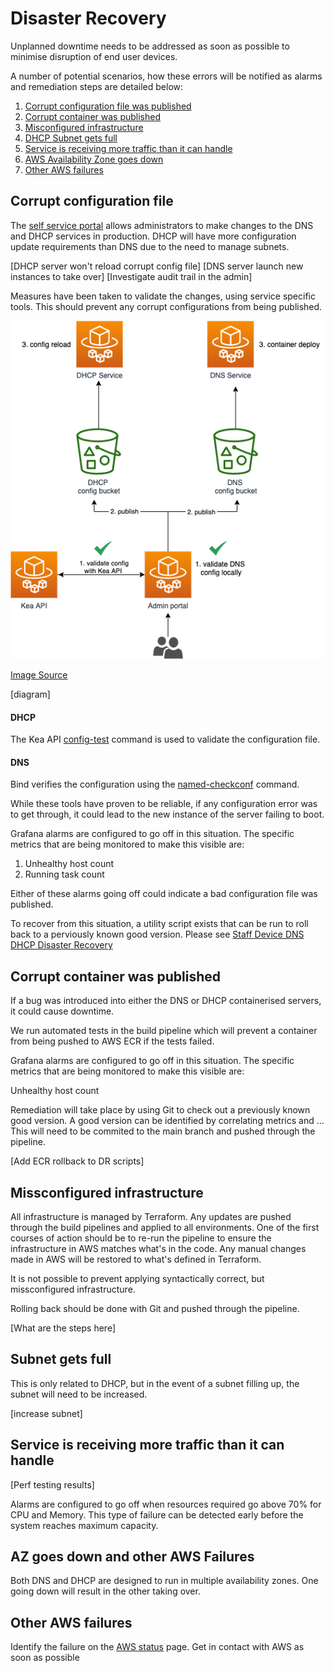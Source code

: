 # Disaster Recovery

Unplanned downtime needs to be addressed as soon as possible to minimise disruption of end user devices.

A number of potential scenarios, how these errors will be notified as alarms and remediation steps are detailed below:

1. [Corrupt configuration file was published](#corrupt-configuration-file)
2. [Corrupt container was published](#corrupt-container-was-published)
3. [Misconfigured infrastructure](bad-infrastructure-apply-with-terraform)
4. [DHCP Subnet gets full](#dhcp-subnet-gets-full)
5. [Service is receiving more traffic than it can handle](#server-is-receiving-more-traffic-than-it-can-handle)
6. [AWS Availability Zone goes down](#aws-availability-zone-goes-down)
7. [Other AWS failures](#other-aws-failures)

## Corrupt configuration file

The [self service portal](https://github.com/ministryofjustice/staff-device-dns-dhcp-admin) allows administrators to make changes to the DNS and DHCP services in production. DHCP will have more configuration update requirements than DNS due to the need to manage subnets.

[DHCP server won't reload corrupt config file]
[DNS server launch new instances to take over]
[Investigate audit trail in the admin]

Measures have been taken to validate the changes, using service specific tools.
This should prevent any corrupt configurations from being published.


![architecture](./images/config-validation.png)

[Image Source](./diagrams/config-validation.drawio)


[diagram]

#### DHCP 

The Kea API [config-test](https://kea.readthedocs.io/en/kea-1.6.2/api.html#ref-config-test) command is used to validate the configuration file.

#### DNS

Bind verifies the configuration using the [named-checkconf](https://bind9.readthedocs.io/en/v9_16_8/configuration.html) command.

While these tools have proven to be reliable, if any configuration error was to get through, it could lead to the new instance of the server failing to boot.

Grafana alarms are configured to go off in this situation.
The specific metrics that are being monitored to make this visible are:

1. Unhealthy host count
2. Running task count

Either of these alarms going off could indicate a bad configuration file was published.

To recover from this situation, a utility script exists that can be run to roll back to a perviously known good version. Please see [Staff Device DNS DHCP Disaster Recovery](https://github.com/ministryofjustice/staff-device-dns-dhcp-disaster-recovery)

## Corrupt container was published

If a bug was introduced into either the DNS or DHCP containerised servers, it could cause downtime.

We run automated tests in the build pipeline which will prevent a container from being pushed to AWS ECR if the tests failed. 

Grafana alarms are configured to go off in this situation.
The specific metrics that are being monitored to make this visible are:

Unhealthy host count

Remediation will take place by using Git to check out a previously known good version.
A good version can be identified by correlating metrics and ...
This will need to be commited to the main branch and pushed through the pipeline.

[Add ECR rollback to DR scripts]

## Missconfigured infrastructure 

All infrastructure is managed by Terraform. Any updates are pushed through the build pipelines and applied to all environments. One of the first courses of action should be to re-run the pipeline to ensure the infrastructure in AWS matches what's in the code. Any manual changes made in AWS will be restored to what's defined in Terraform.

It is not possible to prevent applying syntactically correct, but missconfigured infrastructure.

Rolling back should be done with Git and pushed through the pipeline.

[What are the steps here]

## Subnet gets full

This is only related to DHCP, but in the event of a subnet filling up, the subnet will need to be increased.

[increase subnet]

## Service is receiving more traffic than it can handle

[Perf testing results]

Alarms are configured to go off when resources required go above 70% for CPU and Memory.
This type of failure can be detected early before the system reaches maximum capacity.

## AZ goes down and other AWS Failures

Both DNS and DHCP are designed to run in multiple availability zones. One going down will result in the other taking over.

## Other AWS failures

Identify the failure on the [AWS status](https://status.aws.amazon.com/) page.
Get in contact with AWS as soon as possible
